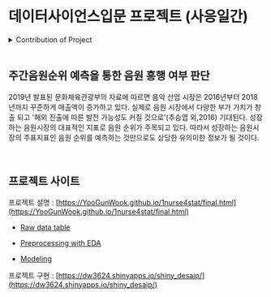 # 데이터사이언스입문 프로젝트 (사응일간)

<details>
    <summary><a>Contribution of Project</a></summary>
    <p>

- Research Review: [백원희](https://github.com/Wonhee-baek), [이청파](https://github.com/leechungpa)

- Crawling : [강동원](https://github.com/dw3624), [오태환](https://github.com/dhxoghks95), [유건욱](https://github.com/YooGunWook), [이청파](https://github.com/leechungpa)

- Preprocessing : [백원희](https://github.com/Wonhee-baek), [오태환](https://github.com/dhxoghks95), [이청파](https://github.com/leechungpa)

- EDA : [오태환](https://github.com/dhxoghks95)

- Modeling : [유건욱](https://github.com/YooGunWook), [오태환](https://github.com/dhxoghks95)

- Github 관리 : [유건욱](https://github.com/YooGunWook), [이청파](https://github.com/leechungpa)

- 중간발표자료 Rmd(presentation) : [백원희](https://github.com/Wonhee-baek)

- 최종발표자료 RMD(html) : [유건욱](https://github.com/YooGunWook), [오태환](https://github.com/dhxoghks95), [이청파](https://github.com/leechungpa)

- Shiny Visualizaiton : [강동원](https://github.com/dw3624)
    </p>
</details>
<br>

## 주간음원순위 예측을 통한 음원 흥행 여부 판단 

2019년 발표된 문화체육관광부의 자료에 따르면 음악 산업 시장은 2016년부터 2018년까지 꾸준하게 매출액이 증가하고 있다. 실제로 음원 시장에서 다양한 부가 가치가 창출 되고 '해외 진출에 따른 발전 가능성도 커질 것으로'(추승엽 외,2016) 기대된다. 성장하는 음원시장의 대표적인 지표로 음원 순위가 주목되고 있다. 따라서 성장하는 음원시장의 주표지표인 음원 순위를 예측하는 것만으로도 상당한 유의미한 정보가 될 것이다.

<br>

## 프로젝트 사이트
프로젝트 설명 : [https://YooGunWook.github.io/1nurse4stat/final.html](https://YooGunWook.github.io/1nurse4stat/final.html) 

- [Raw data table](https://yoogunwook.github.io/1nurse4stat/table.html)

- [Preprocessing with EDA](https://yoogunwook.github.io/1nurse4stat/EDA_Preprocessing.html)

- [Modeling](https://yoogunwook.github.io/1nurse4stat/modeling.html)


프로젝트 구현 : [https://dw3624.shinyapps.io/shiny_desaip/](https://dw3624.shinyapps.io/shiny_desaip/)
<br>
